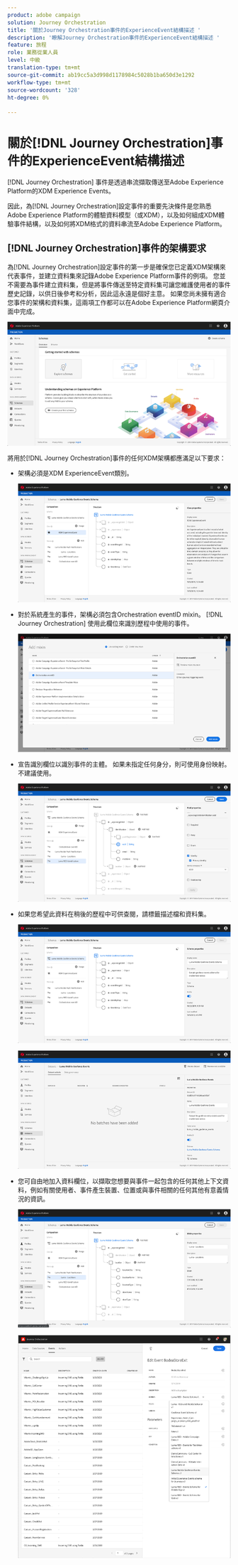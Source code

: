 ```yaml
---
product: adobe campaign
solution: Journey Orchestration
title: '關於Journey Orchestration事件的ExperienceEvent結構描述 '
description: '瞭解Journey Orchestration事件的ExperienceEvent結構描述 '
feature: 旅程
role: 業務從業人員
level: 中級
translation-type: tm+mt
source-git-commit: ab19cc5a3d998d1178984c5028b1ba650d3e1292
workflow-type: tm+mt
source-wordcount: '328'
ht-degree: 0%

---
```




# 關於[!DNL Journey Orchestration]事件的ExperienceEvent結構描述

[!DNL Journey Orchestration] 事件是透過串流擷取傳送至Adobe Experience Platform的XDM Experience Events。

因此，為[!DNL Journey Orchestration]設定事件的重要先決條件是您熟悉Adobe Experience Platform的體驗資料模型（或XDM），以及如何組成XDM體驗事件結構，以及如何將XDM格式的資料串流至Adobe Experience Platform。

## [!DNL Journey Orchestration]事件的架構要求

為[!DNL Journey Orchestration]設定事件的第一步是確保您已定義XDM架構來代表事件，並建立資料集來記錄Adobe Experience Platform事件的例項。 您並不需要為事件建立資料集，但是將事件傳送至特定資料集可讓您維護使用者的事件歷史記錄，以供日後參考和分析，因此這永遠是個好主意。 如果您尚未擁有適合您事件的架構和資料集，這兩項工作都可以在Adobe Experience Platform網頁介面中完成。

![](../assets/schema1.png)

將用於[!DNL Journey Orchestration]事件的任何XDM架構都應滿足以下要求：

* 架構必須是XDM ExperienceEvent類別。

   ![](../assets/schema2.png)

* 對於系統產生的事件，架構必須包含Orchestration eventID mixin。 [!DNL Journey Orchestration] 使用此欄位來識別歷程中使用的事件。

   ![](../assets/schema3.png)

* 宣告識別欄位以識別事件的主體。 如果未指定任何身分，則可使用身份映射。 不建議使用。

   ![](../assets/schema4.png)

* 如果您希望此資料在稍後的歷程中可供查閱，請標籤描述檔和資料集。

   ![](../assets/schema5.png)

   ![](../assets/schema6.png)

* 您可自由地加入資料欄位，以擷取您想要與事件一起包含的任何其他上下文資料，例如有關使用者、事件產生裝置、位置或與事件相關的任何其他有意義情況的資訊。

   ![](../assets/schema7.png)

   ![](../assets/schema8.png)